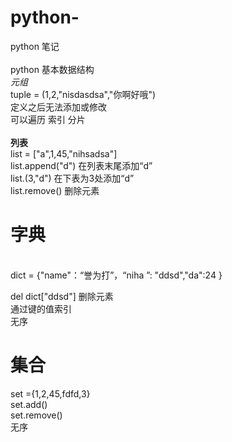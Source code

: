 # python-
python 笔记</br>
</br>
python 基本数据结构</br>
<em>元组 </em></br>
tuple = (1,2,"nisdasdsa","你啊好哦") </br>
定义之后无法添加或修改 </br>
可以遍历 索引 分片
</br></br>
<strong>列表 </strong></br>
list = ["a",1,45,"nihsadsa"]</br>
list.append("d") 在列表末尾添加“d” </br> list.(3,"d") 在下表为3处添加“d”</br>
list.remove() 删除元素</br>


<h1>字典</h1></br>
dict = {"name"：“誉为打”，“niha ”: "ddsd","da":24 }</br>

del dict["ddsd"] 删除元素 </br>
通过键的值索引</br>
 无序</br>

<h1>集合</h1>
set ={1,2,45,fdfd,3}</br>
set.add()</br>
set.remove()</br>
无序 
